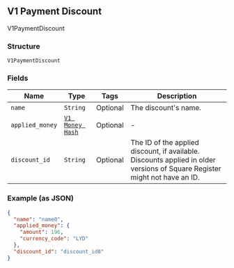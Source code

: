 ## V1 Payment Discount

V1PaymentDiscount

### Structure

`V1PaymentDiscount`

### Fields

| Name | Type | Tags | Description |
|  --- | --- | --- | --- |
| `name` | `String` | Optional | The discount's name. |
| `applied_money` | [`V1 Money Hash`](/doc/models/v1-money.md) | Optional | - |
| `discount_id` | `String` | Optional | The ID of the applied discount, if available. Discounts applied in older versions of Square Register might not have an ID. |

### Example (as JSON)

```json
{
  "name": "name0",
  "applied_money": {
    "amount": 196,
    "currency_code": "LYD"
  },
  "discount_id": "discount_id8"
}
```

